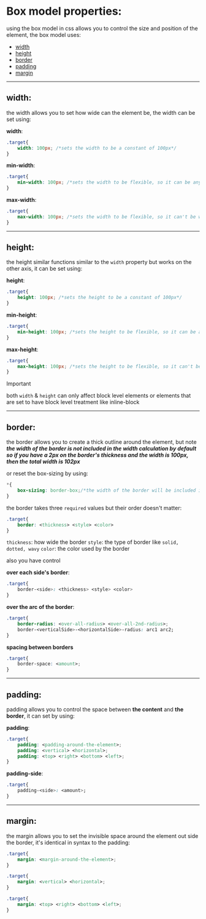 # Box model properties:

using the box model in css allows you to control the size and position of the element, the box model uses:

- [width](#width)
- [height](#height)
- [border](#border)
- [padding](#padding)
- [margin](#margin)

---

## width:

the width allows you to set how wide can the element be, the width can be set using:

**width**:
```css
.target{
    width: 100px; /*sets the width to be a constant of 100px*/
}
```

**min-width**:
```css
.target{
    min-width: 100px; /*sets the width to be flexible, so it can be any val but can't be lower than 100px*/
}
```

**max-width**:
```css
.target{
    max-width: 100px; /*sets the width to be flexible, so it can't be wider than 100px at max*/
}
```

---

## height:

the height similar functions similar to the `width` property but works on the other axis, it can be set using:

**height**:
```css
.target{
    height: 100px; /*sets the height to be a constant of 100px*/
}
```

**min-height**:
```css
.target{
    min-height: 100px; /*sets the height to be flexible, so it can be any val but can't be lower than 100px*/
}
```

**max-height**:
```css
.target{
    max-height: 100px; /*sets the height to be flexible, so it can't be wider than 100px at max*/
}
```

> [!IMPORTANT]
> 
> both `width` & `height` can only affect block level elements or elements that are set to have block level treatment like inline-block

---

## border:

the border allows you to create a thick outline around the element, but note ***the width of the border is not included in the width calculation by default so if you have a 2px on the border's thickness and the width is 100px, then the total width is 102px***

or reset the box-sizing by using:

```css
*{
    box-sizing: border-box;/*the width of the border will be included in the calculation*/
}
```

the border takes three `required` values but their order doesn't matter:

```css
.target{
    border: <thickness> <style> <color>
}
```

`thickness`: how wide the border
`style`: the type of border like `solid, dotted, wavy`
`color`: the color used by the border

also you have control 

**over each side's border**:
```css
.target{
    border-<side>: <thickness> <style> <color>
}
```

**over the arc of the border**:
```css
.target{
    border-radius: <over-all-radius> <over-all-2nd-radius>;
    border-<verticalSide>-<horizontalSide>-radius: arc1 arc2;
}
```

**spacing between borders**
```css
.target{
    border-space: <amount>;
}
```

---

## padding:

padding allows you to control the space between **the content** and **the border**, it can set by using:

**padding**:
```css
.target{
    padding: <padding-around-the-element>;
    padding: <vertical> <horizontal>;
    padding: <top> <right> <bottom> <left>;
}
```

**padding-side**:
```css
.target{
    padding-<side>: <amount>;
}
```

---

## margin:

the margin allows you to set the invisible space around the element out side the border, it's identical in syntax to the padding:

```css
.target{
    margin: <margin-around-the-element>;
}
```

```css
.target{
    margin: <vertical> <horizontal>;
}
```

```css
.target{
    margin: <top> <right> <bottom> <left>;
}
```